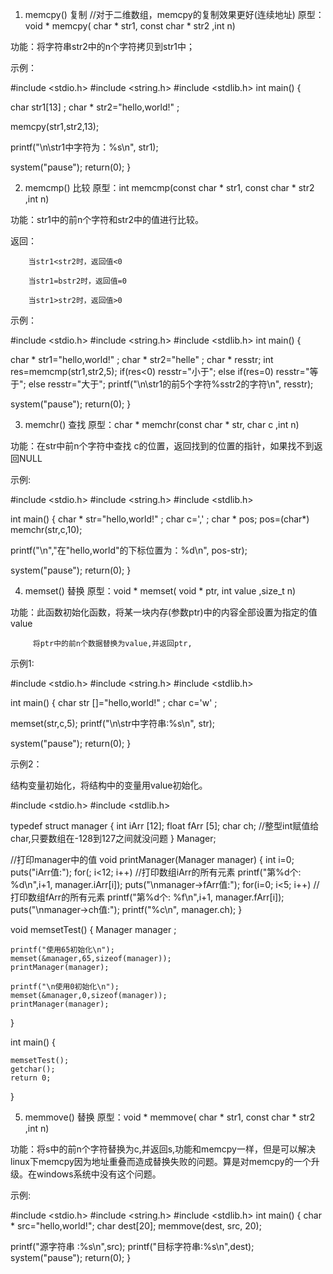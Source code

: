 1. memcpy() 复制 //对于二维数组，memcpy的复制效果更好(连续地址)
原型：void *  memcpy( char * str1, const char * str2 ,int n)

功能：将字符串str2中的n个字符拷贝到str1中；

示例：

#include <stdio.h>
#include <string.h>
#include <stdlib.h>
int main()
{
	
   char  str1[13]  ;
   char * str2="hello,world!" ;
  
   memcpy(str1,str2,13);
	
   printf("\n\str1中字符为：%s\n", str1);
 
   system("pause");
   return(0);
}

2. memcmp() 比较
原型：int  memcmp(const char * str1, const char * str2 ,int n)

功能：str1中的前n个字符和str2中的值进行比较。

返回：

        当str1<str2时，返回值<0

        当str1=bstr2时，返回值=0

        当str1>str2时，返回值>0

示例：

#include <stdio.h>
#include <string.h>
#include <stdlib.h>
int main()
{
	
   char * str1="hello,world!" ;
   char * str2="helle" ;
   char * resstr;
   int res=memcmp(str1,str2,5);
   if(res<0)
	  resstr="小于";
   else if(res=0)
	   resstr="等于";
   else 
	   resstr="大于";
   printf("\n\str1的前5个字符%sstr2的字符\n", resstr);
 
   system("pause");
   return(0);
}

3. memchr() 查找
原型：char * memchr(const char * str, char  c ,int n)

功能：在str中前n个字符中查找 c的位置，返回找到的位置的指针，如果找不到返回NULL

示例:

#include <stdio.h>
#include <string.h>
#include <stdlib.h>
 
int main()
{
   char * str="hello,world!" ;
   char  c=',' ;
   char * pos;
   pos=(char*) memchr(str,c,10);
  
   printf("\n\",\"在\"hello,world\"的下标位置为：%d\n", pos-str);
 
   system("pause");
   return(0);
}

4. memset() 替换
原型：void * memset( void * ptr, int  value ,size_t n)

功能：此函数初始化函数，将某一块内存(参数ptr)中的内容全部设置为指定的值 value

         将ptr中的前n个数据替换为value,并返回ptr,

示例1:

#include <stdio.h>
#include <string.h>
#include <stdlib.h>
 
int main()
{
   char  str []="hello,world!" ;
   char  c='w' ;
 
   memset(str,c,5);
   printf("\n\str中字符串:%s\n", str);
 
   system("pause");
   return(0);
}

示例2：

结构变量初始化，将结构中的变量用value初始化。

#include <stdio.h>
#include <stdlib.h>
 
typedef struct manager {
	int iArr [12];
	float fArr [5];
	char ch; //整型int赋值给char,只要数组在-128到127之间就没问题
} Manager;
 
//打印manager中的值
 void  printManager(Manager manager)
{
	int i=0;
	puts("iArr值:");
	for(; i<12; i++)   //打印数组iArr的所有元素
		printf("第%d个: %d\n",i+1, manager.iArr[i]);
	puts("\nmanager->fArr值:");
	for(i=0; i<5; i++) //打印数组fArr的所有元素
		printf("第%d个: %f\n",i+1, manager.fArr[i]);
	puts("\nmanager->ch值:");
	printf("%c\n", manager.ch);
}
 
void memsetTest()
{
	Manager  manager ;
		
	printf("使用65初始化\n");
	memset(&manager,65,sizeof(manager));
	printManager(manager);
 
	printf("\n使用0初始化\n");
	memset(&manager,0,sizeof(manager));
	printManager(manager);
 
}
 
int main()
{
 
    memsetTest();
	getchar();
	return 0;
 
}

5. memmove() 替换
原型：void *  memmove( char * str1, const char * str2 ,int n)

功能：将s中的前n个字符替换为c,并返回s,功能和memcpy一样，但是可以解决linux下memcpy因为地址重叠而造成替换失败的问题。算是对memcpy的一个升级。在windows系统中没有这个问题。

示例:

#include <stdio.h>
#include <string.h>
#include <stdlib.h>
int main()
{
   char * src="hello,world!";
   char dest[20];
   memmove(dest, src, 20);
  
   printf("源字符串  :%s\n",src);
   printf("目标字符串:%s\n",dest);
   system("pause");
   return(0);
}

